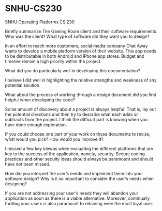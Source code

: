 # SNHU-CS230
SNHU Operating Platforms CS 230

Briefly summarize The Gaming Room client and their software requirements. Who was the client? What type of software did they want you to design?

  In an effort to reach more customers, social media company Chat Away wants to develop a mobile platform version of their website. 
  This app needs to be distributable in both Android and iPhone app stores. Budget and timeline remain a high priority within the project. 

What did you do particularly well in developing this documentation?

  I believe I did well in highlighting the relative strengths and weakness of any potential solution.

What about the process of working through a design document did you find helpful when developing the code?

  Some amount of discovery about a project is always helpful. That is, lay out the potential directions and then try to describe what each
  adds or subtracts from the project. I think the difficult part is knowing when you have done enough exploration.

If you could choose one part of your work on these documents to revise, what would you pick? How would you improve it?

  I missed a few key idewas when evaluating the different platforms that are key to the success of the application, namely, security.
  Secure coding practices and other secuity ideas should always be paramount and should have not been missed.

How did you interpret the user’s needs and implement them into your software design? Why is it so important to consider the user’s needs when designing?

  If you are not addressing your user's needs they will abandon your application as soon as there is a viable alternative. Moreover,
  continually thrilling your users is also paramount to retaining even the most loyal user.
